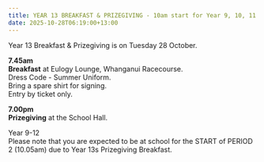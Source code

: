 ```yaml
---
title: YEAR 13 BREAKFAST & PRIZEGIVING - 10am start for Year 9, 10, 11 & 12
date: 2025-10-28T06:19:00+13:00
---
```

Year 13 Breakfast & Prizegiving is on Tuesday 28 October. 

**7.45am**  
**Breakfast** at Eulogy Lounge, Whanganui Racecourse.  
Dress Code - Summer Uniform.  
Bring a spare shirt for signing.  
Entry by ticket only.  

**7.00pm**  
**Prizegiving** at the School Hall.

Year 9-12  
Please note that you are expected to be at school for the START of PERIOD 2 (10.05am) due to Year 13s Prizegiving Breakfast.
